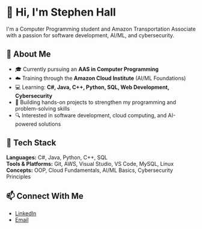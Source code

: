 # 👋 Hi, I'm Stephen Hall
I'm a Computer Programming student and Amazon Transportation Associate with a passion for software development, AI/ML, and cybersecurity.

## 🚀 About Me
- 🎓 Currently pursuing an **AAS in Computer Programming**
- ☁️ Training through the **Amazon Cloud Institute** (AI/ML Foundations)
- 💻 Learning: **C#, Java, C++, Python, SQL, Web Development, Cybersecurity**
- 🌱 Building hands-on projects to strengthen my programming and problem-solving skills
- 🔍 Interested in software development, cloud computing, and AI-powered solutions

## 🧠 Tech Stack
**Languages:** C#, Java, Python, C++, SQL  
**Tools & Platforms:** Git, AWS, Visual Studio, VS Code, MySQL, Linux  
**Concepts:** OOP, Cloud Fundamentals, AI/ML Basics, Cybersecurity Principles

## 📫 Connect With Me
- [LinkedIn](https://www.linkedin.com/in/stephen-hall-programmer)
- [Email](mailto:stephenhall03@gmail.com)
